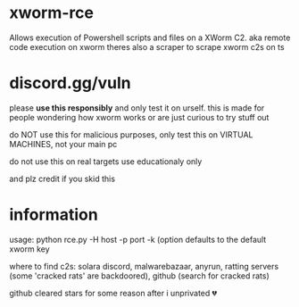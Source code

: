 # xworm-rce
Allows execution of Powershell scripts and files on a XWorm C2.
aka remote code execution on xworm
theres also a scraper to scrape xworm c2s on ts

# discord.gg/vuln

please **use this responsibly** and only test it on urself. this is made for people wondering how xworm works or are just curious to try stuff out

do NOT use this for malicious purposes, only test this on VIRTUAL MACHINES, not your main pc

do not use this on real targets
use educationaly only

and plz credit if you skid this

# information

usage: python rce.py -H host -p port -k (option defaults to the default xworm key

where to find c2s: solara discord, malwarebazaar, anyrun, ratting servers (some 'cracked rats' are backdoored), github (search for cracked rats)

github cleared stars for some reason after i unprivated 💔
